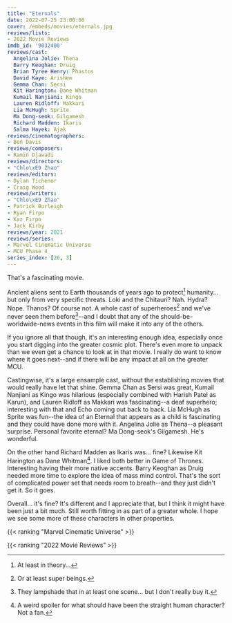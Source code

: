```yaml
---
title: "Eternals"
date: 2022-07-25 23:00:00
cover: /embeds/movies/eternals.jpg
reviews/lists:
- 2022 Movie Reviews
imdb_id: '9032400'
reviews/cast:
  Angelina Jolie: Thena
  Barry Keoghan: Druig
  Brian Tyree Henry: Phastos
  David Kaye: Arishem
  Gemma Chan: Sersi
  Kit Harington: Dane Whitman
  Kumail Nanjiani: Kingo
  Lauren Ridloff: Makkari
  Lia McHugh: Sprite
  Ma Dong-seok: Gilgamesh
  Richard Madden: Ikaris
  Salma Hayek: Ajak
reviews/cinematographers:
- Ben Davis
reviews/composers:
- Ramin Djawadi
reviews/directors:
- "Chlo\xE9 Zhao"
reviews/editors:
- Dylan Tichenor
- Craig Wood
reviews/writers:
- "Chlo\xE9 Zhao"
- Patrick Burleigh
- Ryan Firpo
- Kaz Firpo
- Jack Kirby
reviews/year: 2021
reviews/series:
- Marvel Cinematic Universe
- MCU Phase 4
series_index: [26, 3]
---
```

That's a fascinating movie. 

Ancient aliens sent to Earth thousands of years ago to protect[^they-say] humanity... but only from very specific threats. Loki and the Chitauri? Nah. Hydra? Nope. Thanos? Of course not. A whole cast of superheroes[^ish] and we've never seen them before[^lampshade]--and I doubt that any of the should-be-worldwide-news events in this film will make it into any of the others. 

If you ignore all that though, it's an interesting enough idea, especially once you start digging into the greater cosmic plot. There's even more to unpack than we even get a chance to look at in that movie. I really do want to know where it goes next--and if there will be any impact at all on the greater MCU. 

Castingwise, it's a large ensample cast, without the establishing movies that would really have let that shine. Gemma Chan as Sersi was great, Kumail Nanjiani as Kingo was hilarious (especially combined with Harish Patel as Karun), and Lauren Ridloff as Makkari was fascinating--a deaf superhero; interesting with that and Echo coming out back to back. Lia McHugh as Sprite was fun--the idea of an Eternal that appears as a child is fascinating and they could have done more with it. Angelina Jolie as Thena--a pleasant surprise. Personal favorite eternal? Ma Dong-seok's Gilgamesh. He's wonderful. 

On the other hand Richard Madden as Ikaris was... fine? Likewise Kit Harington as Dane Whitman[^who]. I liked both better in Game of Thrones. Interesting having their more native accents. Barry Keoghan as Druig needed more time to explore the idea of mass mind control. That's the sort of complicated power set that needs room to breath--and they just didn't get it. So it goes. 

Overall... it's fine? It's different and I appreciate that, but I think it might have been just a bit much. Still worth fitting in as part of a greater whole. I hope we see some more of these characters in other properties. 

{{< ranking "Marvel Cinematic Universe" >}}

{{< ranking "2022 Movie Reviews" >}}

[^they-say]: At least in theory...

[^ish]: Or at least super beings.

[^lampshade]: They lampshade that in at least one scene... but I don't really buy it. 

[^who]: A weird spoiler for what should have been the straight human character? Not a fan. 